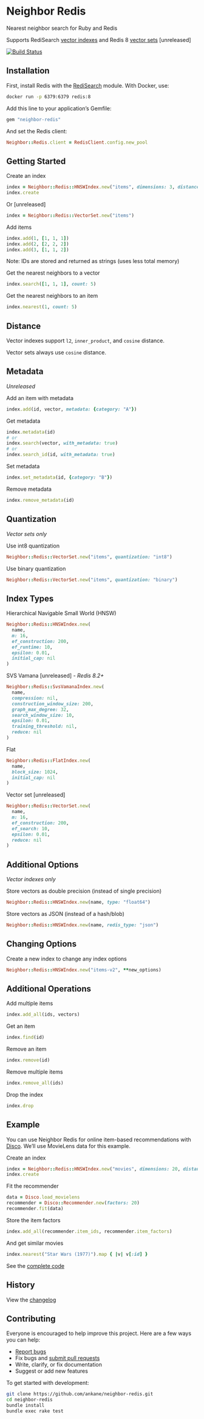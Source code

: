 # Neighbor Redis

Nearest neighbor search for Ruby and Redis

Supports RediSearch [vector indexes](https://redis.io/docs/latest/develop/ai/search-and-query/vectors/) and Redis 8 [vector sets](https://redis.io/docs/latest/develop/data-types/vector-sets/) [unreleased]

[![Build Status](https://github.com/ankane/neighbor-redis/actions/workflows/build.yml/badge.svg)](https://github.com/ankane/neighbor-redis/actions)

## Installation

First, install Redis with the [RediSearch](https://github.com/RediSearch/RediSearch) module. With Docker, use:

```sh
docker run -p 6379:6379 redis:8
```

Add this line to your application’s Gemfile:

```ruby
gem "neighbor-redis"
```

And set the Redis client:

```ruby
Neighbor::Redis.client = RedisClient.config.new_pool
```

## Getting Started

Create an index

```ruby
index = Neighbor::Redis::HNSWIndex.new("items", dimensions: 3, distance: "l2")
index.create
```

Or [unreleased]

```ruby
index = Neighbor::Redis::VectorSet.new("items")
```

Add items

```ruby
index.add(1, [1, 1, 1])
index.add(2, [2, 2, 2])
index.add(3, [1, 1, 2])
```

Note: IDs are stored and returned as strings (uses less total memory)

Get the nearest neighbors to a vector

```ruby
index.search([1, 1, 1], count: 5)
```

Get the nearest neighbors to an item

```ruby
index.nearest(1, count: 5)
```

## Distance

Vector indexes support `l2`, `inner_product`, and `cosine` distance.

Vector sets always use `cosine` distance.

## Metadata

*Unreleased*

Add an item with metadata

```ruby
index.add(id, vector, metadata: {category: "A"})
```

Get metadata

```ruby
index.metadata(id)
# or
index.search(vector, with_metadata: true)
# or
index.search_id(id, with_metadata: true)
```

Set metadata

```ruby
index.set_metadata(id, {category: "B"})
```

Remove metadata

```ruby
index.remove_metadata(id)
```

## Quantization

*Vector sets only*

Use int8 quantization

```ruby
Neighbor::Redis::VectorSet.new("items", quantization: "int8")
```

Use binary quantization

```ruby
Neighbor::Redis::VectorSet.new("items", quantization: "binary")
```

## Index Types

Hierarchical Navigable Small World (HNSW)

```ruby
Neighbor::Redis::HNSWIndex.new(
  name,
  m: 16,
  ef_construction: 200,
  ef_runtime: 10,
  epsilon: 0.01,
  initial_cap: nil
)
```

SVS Vamana [unreleased] - *Redis 8.2+*

```ruby
Neighbor::Redis::SvsVamanaIndex.new(
  name,
  compression: nil,
  construction_window_size: 200,
  graph_max_degree: 32,
  search_window_size: 10,
  epsilon: 0.01,
  training_threshold: nil,
  reduce: nil
)
```

Flat

```ruby
Neighbor::Redis::FlatIndex.new(
  name,
  block_size: 1024,
  initial_cap: nil
)
```

Vector set [unreleased]

```ruby
Neighbor::Redis::VectorSet.new(
  name,
  m: 16,
  ef_construction: 200,
  ef_search: 10,
  epsilon: 0.01,
  reduce: nil
)
```

## Additional Options

*Vector indexes only*

Store vectors as double precision (instead of single precision)

```ruby
Neighbor::Redis::HNSWIndex.new(name, type: "float64")
```

Store vectors as JSON (instead of a hash/blob)

```ruby
Neighbor::Redis::HNSWIndex.new(name, redis_type: "json")
```

## Changing Options

Create a new index to change any index options

```ruby
Neighbor::Redis::HNSWIndex.new("items-v2", **new_options)
```

## Additional Operations

Add multiple items

```ruby
index.add_all(ids, vectors)
```

Get an item

```ruby
index.find(id)
```

Remove an item

```ruby
index.remove(id)
```

Remove multiple items

```ruby
index.remove_all(ids)
```

Drop the index

```ruby
index.drop
```

## Example

You can use Neighbor Redis for online item-based recommendations with [Disco](https://github.com/ankane/disco). We’ll use MovieLens data for this example.

Create an index

```ruby
index = Neighbor::Redis::HNSWIndex.new("movies", dimensions: 20, distance: "cosine")
index.create
```

Fit the recommender

```ruby
data = Disco.load_movielens
recommender = Disco::Recommender.new(factors: 20)
recommender.fit(data)
```

Store the item factors

```ruby
index.add_all(recommender.item_ids, recommender.item_factors)
```

And get similar movies

```ruby
index.nearest("Star Wars (1977)").map { |v| v[:id] }
```

See the [complete code](examples/disco_item_recs.rb)

## History

View the [changelog](CHANGELOG.md)

## Contributing

Everyone is encouraged to help improve this project. Here are a few ways you can help:

- [Report bugs](https://github.com/ankane/neighbor-redis/issues)
- Fix bugs and [submit pull requests](https://github.com/ankane/neighbor-redis/pulls)
- Write, clarify, or fix documentation
- Suggest or add new features

To get started with development:

```sh
git clone https://github.com/ankane/neighbor-redis.git
cd neighbor-redis
bundle install
bundle exec rake test
```
